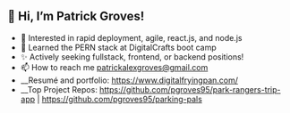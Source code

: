 ## 👋 Hi, I’m Patrick Groves! 
- 👀 Interested in rapid deployment, agile, react.js, and node.js
- 🌱 Learned the PERN stack at DigitalCrafts boot camp
- ✨ Actively seeking fullstack, frontend, or backend positions!
- 📫 How to reach me patrickalexgroves@gmail.com
- __Resumé and portfolio:  https://www.digitalfryingpan.com/
- __Top Project Repos: https://github.com/pgroves95/park-rangers-trip-app | https://github.com/pgroves95/parking-pals

<!---
pgroves95/pgroves95 is a ✨ special ✨ repository because its `README.md` (this file) appears on your GitHub profile.
You can click the Preview link to take a look at your changes.
--->
